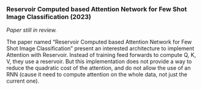 ### Reservoir Computed based Attention Network for Few Shot Image Classification (2023)

*Paper still in review.*

The paper named “Reservoir Computed based Attention Network for Few Shot Image Classification” present an interested architecture to implement Attention with Reservoir. Instead of training feed forwards to compute Q, K, V, they use a reservoir. But this implementation does not provide a way to reduce the quadratic cost of the attention, and do not allow the use of an RNN (cause it need to compute attention on the whole data, not just the current one).